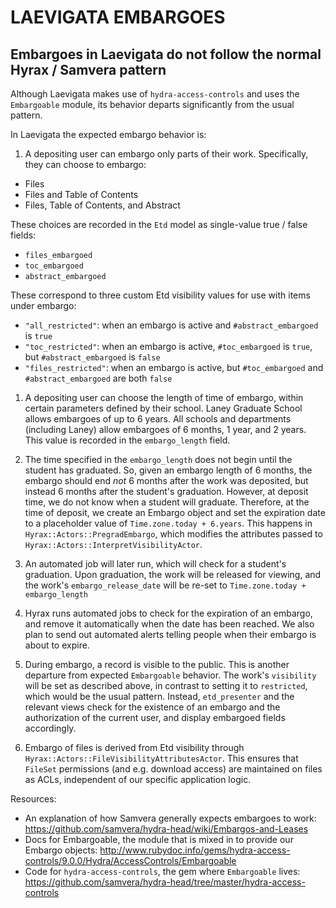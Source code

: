 # LAEVIGATA EMBARGOES

## Embargoes in Laevigata do not follow the normal Hyrax / Samvera pattern


<!-- TODO: Remove this comment - Max, 3/15/2021-->

Although Laevigata makes use of `hydra-access-controls` and uses the `Embargoable` module, its behavior departs significantly from the usual pattern.

In Laevigata the expected embargo behavior is:
1. A depositing user can embargo only parts of their work. Specifically, they can choose to embargo:
  * Files
  * Files and Table of Contents
  * Files, Table of Contents, and Abstract

  These choices are recorded in the `Etd` model as single-value true / false fields:
  * `files_embargoed`
  * `toc_embargoed`
  * `abstract_embargoed`

  These correspond to three custom Etd visibility values for use with items under embargo:
  * `"all_restricted"`: when an embargo is active and `#abstract_embargoed` is `true`
  * `"toc_restricted"`: when an embargo is active, `#toc_embargoed` is `true`, but  `#abstract_embargoed` is `false`
  * `"files_restricted"`: when an embargo is active, but `#toc_embargoed` and  `#abstract_embargoed` are both `false`

1. A depositing user can choose the length of time of embargo, within certain parameters defined by their school. Laney Graduate School allows embargoes of up to 6 years. All schools and departments (including Laney) allow embargoes of 6 months, 1 year, and 2 years. This value is recorded in the `embargo_length` field.

1. The time specified in the `embargo_length` does not begin until the student has graduated. So, given an embargo length of 6 months, the embargo should end *not* 6 months after the work was deposited, but instead 6 months after the student's graduation. However, at deposit time, we do not know when a student will graduate. Therefore, at the time of deposit, we create an Embargo object and set the expiration date to a placeholder value of `Time.zone.today + 6.years`. This happens in `Hyrax::Actors::PregradEmbargo`, which modifies the attributes passed to `Hyrax::Actors::InterpretVisibilityActor`.

1. An automated job will later run, which will check for a student's graduation. Upon graduation, the work will be released for viewing, and the work's `embargo_release_date` will be re-set to `Time.zone.today + embargo_length`

1. Hyrax runs automated jobs to check for the expiration of an embargo, and remove it automatically when the date has been reached. We also plan to send out automated alerts telling people when their embargo is about to expire.

1. During embargo, a record is visible to the public. This is another departure from expected `Embargoable` behavior. The work's `visibility` will be set as described above, in contrast to setting it to `restricted`, which would be the usual pattern. Instead, `etd_presenter` and the relevant views check for the existence of an embargo and the authorization of the current user, and display embargoed fields accordingly.

1. Embargo of files is derived from Etd visibility through `Hyrax::Actors::FileVisibilityAttributesActor`. This ensures that `FileSet` permissions (and e.g. download access) are maintained on files as ACLs, independent of our specific application logic.

Resources:

* An explanation of how Samvera generally expects embargoes to work: https://github.com/samvera/hydra-head/wiki/Embargos-and-Leases
* Docs for Embargoable, the module that is mixed in to provide our Embargo objects: http://www.rubydoc.info/gems/hydra-access-controls/9.0.0/Hydra/AccessControls/Embargoable
* Code for `hydra-access-controls`, the gem where `Embargoable` lives: https://github.com/samvera/hydra-head/tree/master/hydra-access-controls
